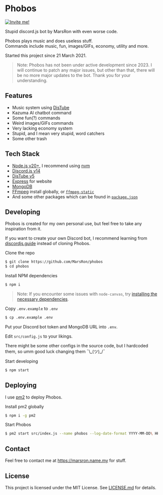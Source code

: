 # Phobos

[![Invite me!](https://img.shields.io/badge/Invite%20me!-%237289DA.svg?logo=discord&logoColor=white)](https://discord.com/oauth2/authorize?client_id=738252807525892139&scope=bot&permissions=8)

Stupid discord.js bot by MarsRon with even worse code.

Phobos plays music and does useless stuff.\
Commands include music, fun, images/GIFs, economy, utility and more.

Started this project since 21 March 2021.

> Note: Phobos has not been under active development since 2023. I will continue to patch any major issues, but other than that, there will be no more major updates to the bot. Thank you for your understanding.

## Features

- Music system using [DisTube](https://distube.js.org)
- Kazuma AI chatbot command
- Some fun(?) commands
- Weird images/GIFs commands
- Very lacking economy system
- Stupid, and I mean very stupid, word catchers
- Some other trash

## Tech Stack

- [Node.js v20+](https://nodejs.org/en), I recommend using [nvm](https://github.com/nvm-sh/nvm#readme)
- [Discord.js v14](https://github.com/discordjs/discord.js)
- [DisTube v5](https://github.com/skick1234/DisTube)
- [Express](https://expressjs.com) for website
- [MongoDB](https://www.mongodb.com)
- [FFmpeg](https://www.ffmpeg.org/) install globally, or [`ffmpeg-static`](https://www.npmjs.com/package/ffmpeg-static)
- And some other packages which can be found in [`package.json`](./package.json)

## Developing

Phobos is created for my own personal use, but feel free to take any inspiration from it.

If you want to create your own Discord bot, I recommend learning from [discordjs.guide](https://discordjs.guide) instead of cloning Phobos.

Clone the repo

```bash
$ git clone https://github.com/MarsRon/phobos
$ cd phobos
```

Install NPM dependencies

```bash
$ npm i
```
> Note: If you encounter some issues with `node-canvas`, try [installing the necessary dependencies](https://github.com/Automattic/node-canvas?tab=readme-ov-file#compiling).

Copy `.env.example` to `.env`

```bash
$ cp .env.example .env
```

Put your Discord bot token and MongoDB URL into `.env`.

Edit `src/config.js` to your likings.

There might be some other configs in the source code, but I hardcoded them, so umm good luck changing them ¯\\\_(ツ)\_/¯

Start developing

```bash
$ npm start
```

## Deploying

I use [pm2](https://pm2.keymetrics.io/docs/usage/quick-start/) to deploy Phobos.

Install pm2 globally

```bash
$ npm i -g pm2
```

Start Phobos

```bash
$ pm2 start src/index.js --name phobos --log-date-format YYYY-MM-DD\ HH:mm:ss
```

## Contact

Feel free to contact me at https://marsron.name.my for stuff.

## License

This project is licensed under the MIT License. See [LICENSE.md](https://github.com/MarsRon/phobos/blob/main/LICENSE.md) for details.
